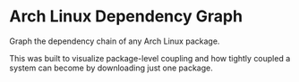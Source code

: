 # Arch Linux Dependency Graph

Graph the dependency chain of any Arch Linux package.

This was built to visualize package-level coupling and how tightly coupled a system can become by downloading just one package.